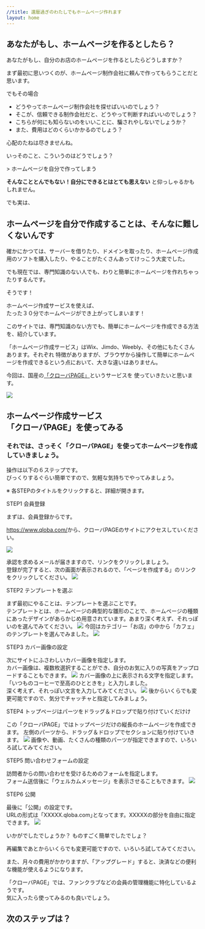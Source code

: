 ```yaml
---
//title: 還暦過ぎのわたしでもホームページ作れます
layout: home
---
```


## あなたがもし、ホームページを作るとしたら？
あなたがもし、自分のお店のホームページを作るとしたらどうしますか？

まず最初に思いつくのが、ホームページ制作会社に頼んで作ってもらうことだと思います。  


でもその場合

<ul class="check-mark">
<li>どうやってホームページ制作会社を探せばいいのでしょう？</li>
<li>そこが、信頼できる制作会社だと、どうやって判断すればいいのでしょう？</li>
<li>こちらが何にも知らないのをいいことに、騙されやしないでしょうか？</li>
<li>また、費用はどのくらいかかるのでしょう？</li>
</ul>

心配のたねは尽きませんね。

いっそのこと、こういうのはどうでしょう？

<span class="big">&gt; ホームページを自分で作ってしまう<span>

**そんなこととんでもない！自分にできるとはとても思えない** と仰っしゃるかもしれません。


でも実は、

## ホームページを自分で作成することは、そんなに難しくないんです

確かにかつては、サーバーを借りたり、ドメインを取ったり、ホームページ作成用のソフトを購入したり、やることがたくさんあってけっこう大変でした。

でも現在では、専門知識のない人でも、わりと簡単にホームページを作れちゃったりするんです。

そうです！

<div class="box2">
<span class="big">ホームページ作成サービスを使えば、<br>たった３０分でホームページができ上がってしまいます！</span>
</div>

このサイトでは、専門知識のない方でも、簡単にホームページを作成できる方法を、紹介しています。

<!--
## 個人商店のホームページが失敗する理由
### 個人商店のホームページが更新されないのは？

### 制作会社に依頼すると、初期費用もそれなりにかかるが、運用費用が馬鹿にならない

### 失敗しないマインドセット
-->

「ホームページ作成サービス」はWix、Jimdo、Weebly、その他にもたくさんあります。それぞれ
特徴がありますが、ブラウザから操作して簡単にホームページを作成できるという点において、大きな違いはありません。

今回は、国産の<a href="https://www.qloba.com/" target="_blan">「クローバPAGE」</a>というサービスを
使っていきたいと思います。

<section id="lets-try">
<div class="wrapper">
<img src="images/01-qloba.png">
<h2>ホームページ作成サービス<br>「クローバPAGE」を使ってみる</h2>
</div>
</section>

### それでは、さっそく「クローバPAGE」を使ってホームページを作成していきましょう。
操作は以下の６ステップです。<br>
びっくりするぐらい簡単ですので、気軽な気持ちでやってみましょう。

<div class="toggle_section">
※ 各STEPのタイトルをクリックすると、詳細が開きます。
<div class="toggle_contents">
<p class="toggle_title">STEP1 会員登録</p>
<p class="toggle_txt">

まずは、会員登録からです。

<a href="https://www.qloba.com/">https://www.qloba.com/</a>から、クローバPAGEのサイトにアクセスしていください。

<img src="images/02-registration.png">

承認を求めるメールが届きますので、リンクをクリックしましょう。<br>
登録が完了すると、次の画面が表示されるので、「ページを作成する」のリンクをクリックしてください。
<img src="images/03-create-page.png">
</p>
</div>

<div class="toggle_contents">
<p class="toggle_title">STEP2 テンプレートを選ぶ</p>
<p class="toggle_txt">
まず最初にやることは、テンプレートを選ぶことです。<br>
テンプレートとは、ホームページの典型的な雛形のことで、ホームページの種類にあったデザインがあらかじめ用意されています。あまり深く考えず、それっぽいのを選んでみてください。
<img src="images/04-select-template.png">
今回はカテゴリー「お店」の中から「カフェ」のテンプレートを選んでみました。
<img src="images/05-select-template.png">
</p>
</div>

<div class="toggle_contents">
<p class="toggle_title">STEP3 カバー画像の設定</p>
<p class="toggle_txt">
次にサイトにふさわしいカバー画像を指定します。<br>
カバー画像は、複数枚選択することができ、自分のお気に入りの写真をアップロードすることもできます。
<img src="images/06-cover-image.png">
カバー画像の上に表示される文字を指定します。
「いつものコーヒーで至高のひとときを」と入力しました。<br>
深く考えず、それっぽい文言を入力してみてください。
<img src="images/07-cover-image.png">
後からいくらでも変更可能ですので、気分でチャッチャと指定してみましょう。
</p>
</div>

<div class="toggle_contents">
<p class="toggle_title">STEP4 トップページはパーツをドラッグ＆ドロップで貼り付けていくだけけ</p>
<p class="toggle_txt">
この「クローバPAGE」ではトップページだけの縦長のホームページを作成できます。
左側のパーツから、ドラッグ＆ドロップでセクションに貼り付けていきます。
<img src="images/08-adding-parts.png">
画像や、動画、たくさんの種類のパーツが指定できますので、いろいろ試してみてください。
</p>
</div>

<div class="toggle_contents">
<p class="toggle_title">STEP5 問い合わせフォームの設定</p>
<p class="toggle_txt">
訪問者からの問い合わせを受けるためのフォームを指定します。<br>
フォーム送信後に「ウェルカムメッセージ」を表示させることもできます。
<img src="images/09-form-setting.png">
</p>
</div>

<div class="toggle_contents">
<p class="toggle_title">STEP6 公開</p>
<p class="toggle_txt">
最後に「公開」の設定です。<br>
URLの形式は「XXXXX.qloba.com｣となってます。XXXXXの部分を自由に指定できます。
<img src="images/10-publish-setting.png">
</p>
</div>

</div>

いかがでしたでしょうか？
ものすごく簡単でしたでしょ？

再編集であとからいくらでも変更可能ですので、いろいろ試してみてください。

また、月々の費用がかかりますが、「アップグレード」すると、決済などの便利な機能が使えるようになります。

「クローバPAGE」では、ファンクラブなどの会員の管理機能に特化しているようです。<br>
気に入ったら使ってみるのも良いでしょう。

## 次のステップは？



